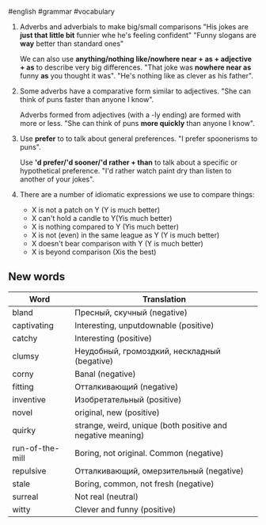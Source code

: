 #english #grammar #vocabulary 
1. Adverbs and adverbials to make big/small comparisons
	"His jokes are **just that little bit** funnier whe he's feeling confident"
	"Funny slogans are **way** better than standard ones"
	
	We can also use **anything/nothing like/nowhere near + as + adjective + as** to describe very big differences.
	"That joke was **nowhere near as** funny **as** you thought it was".
	"He's nothing like as clever as his father".
2.  Some adverbs have a comparative form similar to adjectives.
	"She can think of puns faster than anyone I know". 
	
	Adverbs formed from adjectives (with a -ly ending) are formed with more or less.
	"She can think of puns **more quickly** than anyone I know". 
3. Use **prefer** to to talk about general preferences.
	"I prefer spoonerisms to puns".
	
	Use **'d prefer/'d sooner/'d rather + than** to talk about a specific or hypothetical preference.
	"I'd rather watch paint dry than listen to another of your jokes".
4. There are a number of idiomatic expressions we use to compare things:
	- X is not a patch on Y (Y is much better)
	- X can't hold a candle to Y(Yis much better)
	- X is nothing compared to Y (Yis much better) 
	- X is not (even) in the same league as Y (Y is much better)
	- X doesn't bear comparison with Y (Y is much better)
	- X is beyond comparison (Xis the best)

## New words

| Word            | Translation                                                 |
| --------------- | ----------------------------------------------------------- |
| bland           | Пресный, скучный (negative)                                 |
| captivating     | Interesting, unputdownable (positive)                       |
| catchy          | Interesting (positive)                                      |
| clumsy          | Неудобный, громоздкий, нескладный (begative)                |
| corny           | Banal (negative)                                            |
| fitting         | Отталкивающий (negative)                                    |
| inventive       | Изобретательный (positive)                                  |
| novel           | original, new (positive)                                    |
| quirky          | strange, weird, unique (both positive and negative meaning) |
| run-of-the-mill | Boring, not original. Common (negative)                     |
| repulsive       | Отталкивающий, омерзительный (negative)                     |
| stale           | Boring, common, not fresh (negative)                        |
| surreal         | Not real (neutral)                                          |
| witty           | Clever and funny (positive)                                 |
